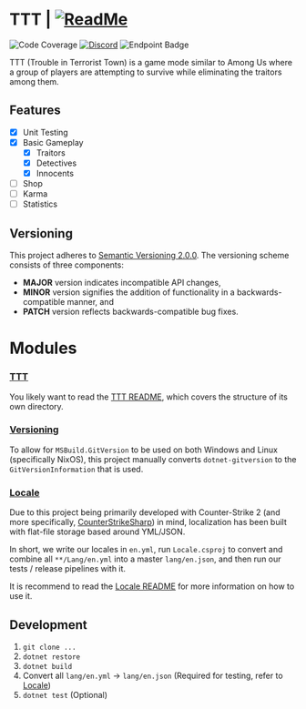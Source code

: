 # TTT | [![ReadMe](https://img.shields.io/badge/ReadMe-018EF5?logo=readme&logoColor=fff&style=for-the-badge)](./TTT/README.md)

![Code Coverage](https://img.shields.io/endpoint?url=https://gist.githubusercontent.com/MSWS/6289e1f34da3b70fbba5f84f5ffb25a1/raw/code-coverage.json)
[![Discord](https://img.shields.io/discord/623439460683481091?style=for-the-badge&logo=discord&label=Discord)](https://msws.xyz/s/discord)
![Endpoint Badge](https://img.shields.io/endpoint?url=https%3A%2F%2Fwaka.msws.xyz%2Fapi%2Fcompat%2Fshields%2Fv1%2Fmsws%2Fproject%3ATTT%2Finterval%3Aall_time%26label%3DAll%2520time%26color%3Dblue&style=for-the-badge&label=Dev%20Time)

TTT (Trouble in Terrorist Town) is a game mode similar to Among Us where a group of players are attempting to
survive while eliminating the traitors among them.

## Features

- [X] Unit Testing
- [X] Basic Gameplay
    - [X] Traitors
    - [X] Detectives
    - [X] Innocents
- [ ] Shop
- [ ] Karma
- [ ] Statistics

## Versioning

This project adheres to [Semantic Versioning 2.0.0](https://semver.org/spec/v2.0.0.html).
The versioning scheme consists of three components:

- **MAJOR** version indicates incompatible API changes,
- **MINOR** version signifies the addition of functionality in a backwards-compatible manner, and
- **PATCH** version reflects backwards-compatible bug fixes.

# Modules

### [TTT](./TTT)

You likely want to read the [TTT README](./TTT/README.md), which covers the structure of its own directory.

### [Versioning](./Versioning)

To allow for `MSBuild.GitVersion` to be used on both Windows and Linux (specifically NixOS), this project manually
converts `dotnet-gitversion` to the `GitVersionInformation` that is used.

### [Locale](./Locale)

Due to this project being primarily developed with Counter-Strike 2 (and more
specifically, [CounterStrikeSharp](https://github.com/roflmuffin/CounterStrikeSharp)) in mind, localization has been
built with flat-file storage based around YML/JSON.

In short, we write our locales in `en.yml`, run `Locale.csproj` to convert and combine all `**/Lang/en.yml` into a master
`lang/en.json`, and then run our tests / release pipelines with it.

It is recommend to read the [Locale README](./Locale/README.md) for more information on how to use it.

## Development

1. `git clone ...`
2. `dotnet restore`
3. `dotnet build`
4. Convert all `lang/en.yml` -> `lang/en.json` (Required for testing, refer to [Locale](./Locale/README.md))
5. `dotnet test` (Optional)
